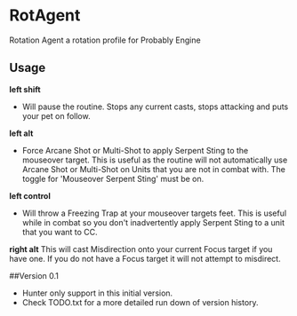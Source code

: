 # RotAgent
Rotation Agent a rotation profile for Probably Engine

## Usage
**left shift**
* Will pause the routine. Stops any current casts, stops attacking and puts your pet on follow.

**left alt**
* Force Arcane Shot or Multi-Shot to apply Serpent Sting to the mouseover target. This is useful as the routine will not automatically use Arcane Shot or Multi-Shot on Units that you are not in combat with. The toggle for 'Mouseover Serpent Sting' must be on.

**left control**
* Will throw a Freezing Trap at your mouseover targets feet. This is useful while in combat so you don't inadvertently apply Serpent Sting to a unit that you want to CC.

**right alt**
This will cast Misdirection onto your current Focus target if you have one. If you do not have a Focus target it will not attempt to misdirect.

##Version 0.1
- Hunter only support in this initial version.
- Check TODO.txt for a more detailed run down of version history.
